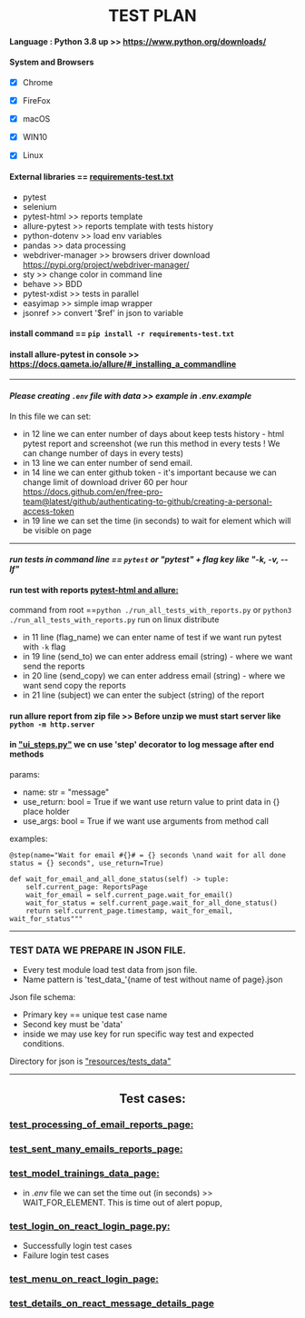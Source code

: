 # <center>TEST PLAN</center>

#### Language : Python 3.8 up >> https://www.python.org/downloads/

#### System and Browsers

- [x] Chrome 
- [x] FireFox
- [x] macOS
- [x] WIN10
- [x] Linux


#### External libraries == [requirements-test.txt](./requirements-test.txt)
* pytest
* selenium
* pytest-html           >> reports template
* allure-pytest         >> reports template with tests history
* python-dotenv         >> load env variables
* pandas                >> data processing
* webdriver-manager     >> browsers driver download  https://pypi.org/project/webdriver-manager/
* sty                   >> change color in command line
* behave                >> BDD
* pytest-xdist          >> tests in parallel
* easyimap              >> simple imap wrapper
* jsonref               >> convert '$ref' in json to variable

#### install command == `pip install -r requirements-test.txt`

#### install allure-pytest in console >> https://docs.qameta.io/allure/#_installing_a_commandline

***

#### <i>Please creating `.env` file with data >> example in .env.example</i>

In this file we can set:

* in 12 line we can enter number of days about keep tests history - html pytest report and screenshot (we run this
  method in every tests ! We can change number of days in every tests)
* in 13 line we can enter number of send email.
* in 14 line we can enter github token - it's important because we can change limit of download driver 60 per
  hour https://docs.github.com/en/free-pro-team@latest/github/authenticating-to-github/creating-a-personal-access-token
* in 19 line we can set the time (in seconds) to wait for element which will be visible on page

***

#### <i>run tests in command line == `pytest` or "pytest" + flag key like "-k, -v, --lf"</i>

#### run test with reports [pytest-html and allure:](./run_all_tests_with_reports.py)

command from root ==`python ./run_all_tests_with_reports.py`
or `python3 ./run_all_tests_with_reports.py` run on linux distribute

* in 11 line (flag_name) we can enter name of test if we want run pytest with `-k` flag
* in 19 line (send_to) we can enter address email (string) - where we want send the reports
* in 20 line (send_copy) we can enter address email (string) - where we want send copy the reports
* in 21 line (subject) we can enter the subject (string) of the report

#### run allure report from zip file >> Before unzip we must start server like `python -m http.server`

#### in ["ui_steps.py"](steps/ui_steps.py) we cn use 'step' decorator to log message after end methods
params:
* name: str = "message"
* use_return: bool = True if we want use return value to print data in {} place holder
* use_args: bool = True if we want use arguments from method call

examples:

`@step(name="Wait for email #{}# = {} seconds \nand wait for all done status = {} seconds", use_return=True)`

    def wait_for_email_and_all_done_status(self) -> tuple:
        self.current_page: ReportsPage
        wait_for_email = self.current_page.wait_for_email()
        wait_for_status = self.current_page.wait_for_all_done_status()
        return self.current_page.timestamp, wait_for_email, wait_for_status"""

***

### TEST DATA WE PREPARE IN JSON FILE.

* Every test module load test data from json file.
* Name pattern is 'test_data_'{name of test without name of page}.json

Json file schema:

* Primary key == unique test case name
* Second key must be 'data'
* inside we may use key for run specific way test and expected conditions.

Directory for json is ["resources/tests_data"](resources/tests_data)


***

## <center>Test cases:</center>

### [test_processing_of_email_reports_page:](e2e/test_processing_of_email_reports_page.py)

### [test_sent_many_emails_reports_page:](e2e/test_sent_many_emails_reports_page.py)

### [test_model_trainings_data_page:](e2e/test_model_trainings_data_page.py)

* in *.env* file we can set the time out (in seconds) >> WAIT_FOR_ELEMENT. This is time out of alert popup,

### [test_login_on_react_login_page.py:](e2e/test_login_on_react_login_page.py)

* Successfully login test cases
* Failure login test cases

### [test_menu_on_react_login_page:](e2e/test_menu_on_react_home_page.py)

### [test_details_on_react_message_details_page](e2e/test_details_on_react_message_details_page.py)
